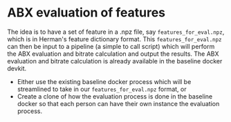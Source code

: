 ABX evaluation of features
==========================

The idea is to have a set of feature in a .npz file, say `features_for_eval.npz`, which is in Herman's feature dictionary format.
This `features_for_eval.npz` can then be input to a pipeline (a simple to call script) which will perform the ABX evaluation and bitrate calculation and output the results.
The ABX evaluation and bitrate calculation is already available in the baseline docker devkit.

* Either use the existing baseline docker process which will be streamlined to take in our `features_for_eval.npz` format, or
* Create a clone of how the evaluation process is done in the baseline docker so that each person can have their own instance the evaluation process.

